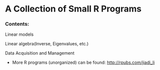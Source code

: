 # A Collection of Small R Programs

### Contents:
Linear models

Linear algebra(Inverse, Eigenvalues, etc.)

Data Acquisition and Management


* More R programs (unorganized) can be found: http://rpubs.com/jiadi_li
